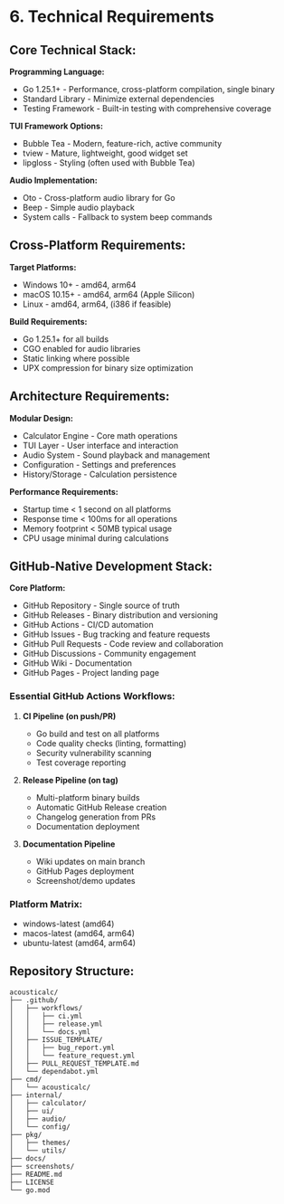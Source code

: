 # 6. Technical Requirements

## Core Technical Stack:

**Programming Language:**
- Go 1.25.1+ - Performance, cross-platform compilation, single binary
- Standard Library - Minimize external dependencies
- Testing Framework - Built-in testing with comprehensive coverage

**TUI Framework Options:**
- Bubble Tea - Modern, feature-rich, active community
- tview - Mature, lightweight, good widget set
- lipgloss - Styling (often used with Bubble Tea)

**Audio Implementation:**
- Oto - Cross-platform audio library for Go
- Beep - Simple audio playback
- System calls - Fallback to system beep commands

## Cross-Platform Requirements:

**Target Platforms:**
- Windows 10+ - amd64, arm64
- macOS 10.15+ - amd64, arm64 (Apple Silicon)
- Linux - amd64, arm64, (i386 if feasible)

**Build Requirements:**
- Go 1.25.1+ for all builds
- CGO enabled for audio libraries
- Static linking where possible
- UPX compression for binary size optimization

## Architecture Requirements:

**Modular Design:**
- Calculator Engine - Core math operations
- TUI Layer - User interface and interaction
- Audio System - Sound playback and management
- Configuration - Settings and preferences
- History/Storage - Calculation persistence

**Performance Requirements:**
- Startup time < 1 second on all platforms
- Response time < 100ms for all operations
- Memory footprint < 50MB typical usage
- CPU usage minimal during calculations

## GitHub-Native Development Stack:

**Core Platform:**
- GitHub Repository - Single source of truth
- GitHub Releases - Binary distribution and versioning
- GitHub Actions - CI/CD automation
- GitHub Issues - Bug tracking and feature requests
- GitHub Pull Requests - Code review and collaboration
- GitHub Discussions - Community engagement
- GitHub Wiki - Documentation
- GitHub Pages - Project landing page

### Essential GitHub Actions Workflows:

1. **CI Pipeline (on push/PR)**
   - Go build and test on all platforms
   - Code quality checks (linting, formatting)
   - Security vulnerability scanning
   - Test coverage reporting

2. **Release Pipeline (on tag)**
   - Multi-platform binary builds
   - Automatic GitHub Release creation
   - Changelog generation from PRs
   - Documentation deployment

3. **Documentation Pipeline**
   - Wiki updates on main branch
   - GitHub Pages deployment
   - Screenshot/demo updates

### Platform Matrix:
- windows-latest (amd64)
- macos-latest (amd64, arm64) 
- ubuntu-latest (amd64, arm64)

## Repository Structure:
```
acousticalc/
├── .github/
│   ├── workflows/
│   │   ├── ci.yml
│   │   ├── release.yml
│   │   └── docs.yml
│   ├── ISSUE_TEMPLATE/
│   │   ├── bug_report.yml
│   │   └── feature_request.yml
│   ├── PULL_REQUEST_TEMPLATE.md
│   └── dependabot.yml
├── cmd/
│   └── acousticalc/
├── internal/
│   ├── calculator/
│   ├── ui/
│   ├── audio/
│   └── config/
├── pkg/
│   ├── themes/
│   └── utils/
├── docs/
├── screenshots/
├── README.md
├── LICENSE
└── go.mod
```
